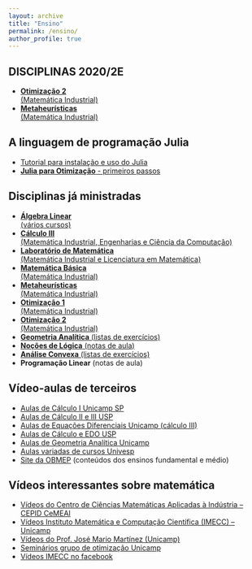 ```yaml
---
layout: archive
title: "Ensino"
permalink: /ensino/
author_profile: true
---
```


## DISCIPLINAS 2020/2E

- [**Otimização 2**  
  (Matemática Industrial)](/otimizacao2/)
- [**Metaheurísticas**  
  (Matemática Industrial)](/metaheuristicas/)

## A linguagem de programação Julia

- [Tutorial para instalação e uso do Julia](/julia/)
- [**Julia para Otimização** - primeiros passos](/juliaopt/)

## Disciplinas já ministradas

- [**Álgebra Linear**  
  (vários cursos)](/algebra-linear/)
- [**Cálculo III**  
  (Matemática Industrial, Engenharias e Ciência da Computação)](/calculo3/)
- [**Laboratório de Matemática**  
  (Matemática Industrial e Licenciatura em Matemática)](/laboratorio-de-matematica/)
- [**Matemática Básica**  
  (Matemática Industrial)](/matematica-basica/)
- [**Metaheurísticas**  
  (Matemática Industrial)](/metaheuristicas/)
- [**Otimização 1**  
  (Matemática Industrial)](/otimizacao1/)
- [**Otimização 2**  
  (Matemática Industrial)](/otimizacao2/)
- [**Geometria Analítica** (listas de exercícios)](https://drive.google.com/file/d/1Z3oxequQlLdjKyLiXw6Yq0JT4rLmm-gL/view?usp=sharing)
- [**Noções de Lógica** (notas de aula)](https://drive.google.com/file/d/0B-G5znuapK7JRk9laWRVOWFGTFE/view?usp=sharing)
- [**Análise Convexa** (listas de exercícios)](https://drive.google.com/file/d/14dBCjGENT4phLsUo7Ip7_nvQ-Rp2D7Ev/view?usp=sharing)
- **Programação Linear** (notas de aula)

<!--## [Programas das disciplinas do Departamento de Matemática Aplicada](http://www.matematicaaplicada.saomateus.ufes.br/programas-de-disciplinas-do-dma)-->

## Vídeo-aulas de terceiros

- [Aulas de Cálculo I Unicamp SP](https://www.youtube.com/playlist?list=PL2D9B691A704C6F7B)
- [Aulas de Cálculo II e III USP](https://www.youtube.com/playlist?list=PLxI8Can9yAHeZfF4HwiVmv4D6n3acKLER)
- [Aulas de Equações Diferenciais Unicamp (cálculo III)](https://www.youtube.com/playlist?list=PLFBA21F349930F92F)
- [Aulas de Cálculo e EDO USP](https://www.youtube.com/playlist?list=PLxI8Can9yAHeOiMYCBlkyCALloROQ58OY)
- [Aulas de Geometria Analítica Unicamp](https://www.youtube.com/playlist?list=PLxI8Can9yAHdmzItRKhWYl_ZsDe44PUrp)
- [Aulas variadas de cursos Univesp](https://www.youtube.com/channel/UCBL2tfrwhEhX52Dze_aO3zA)
- [Site da OBMEP](https://portaldosaber.obmep.org.br/index.php/modulo/index?a=1) (conteúdos dos ensinos fundamental e médio)

## Vídeos interessantes sobre matemática

- [Vídeos do Centro de Ciências Matemáticas Aplicadas à Indústria – CEPID CeMEAI](https://www.youtube.com/channel/UCWyGvB0wy9qRCyRFKK41gUg)
- [Vídeos Instituto Matemática e Computação Científica (IMECC) – Unicamp](https://www.youtube.com/channel/UCuIreVLerOxz20iOiiNZNAw)
- [Vídeos do Prof. José Mario Martínez (Unicamp)](https://www.youtube.com/channel/UCUrtvwe5cvgzuMY8w7rgLjQ)
- [Seminários grupo de otimização Unicamp](http://www.ime.unicamp.br/~martinez/seminarios.html)
- [Vídeos IMECC no facebook](https://www.facebook.com/pg/IMECCUnicampBR/videos/?ref=page_internal)
